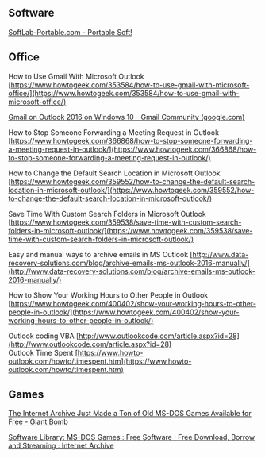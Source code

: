 ## Software 

[SoftLab-Portable.com - Portable Soft!](http://softlab-portable.com/)


## Office

How to Use Gmail With Microsoft Outlook [https://www.howtogeek.com/353584/how-to-use-gmail-with-microsoft-office/](https://www.howtogeek.com/353584/how-to-use-gmail-with-microsoft-office/)  
  
[Gmail on Outlook 2016 on Windows 10 - Gmail Community (google.com)](https://support.google.com/mail/forum/AAAAK7un8RUPVuMRjmXlOI/?hl=en)  
  
How to Stop Someone Forwarding a Meeting Request in Outlook [https://www.howtogeek.com/366868/how-to-stop-someone-forwarding-a-meeting-request-in-outlook/](https://www.howtogeek.com/366868/how-to-stop-someone-forwarding-a-meeting-request-in-outlook/)  
  
How to Change the Default Search Location in Microsoft Outlook [https://www.howtogeek.com/359552/how-to-change-the-default-search-location-in-microsoft-outlook/](https://www.howtogeek.com/359552/how-to-change-the-default-search-location-in-microsoft-outlook/)  
  
Save Time With Custom Search Folders in Microsoft Outlook [https://www.howtogeek.com/359538/save-time-with-custom-search-folders-in-microsoft-outlook/](https://www.howtogeek.com/359538/save-time-with-custom-search-folders-in-microsoft-outlook/)  
  
Easy and manual ways to archive emails in MS Outlook [http://www.data-recovery-solutions.com/blog/archive-emails-ms-outlook-2016-manually/](http://www.data-recovery-solutions.com/blog/archive-emails-ms-outlook-2016-manually/)  
  
How to Show Your Working Hours to Other People in Outlook [https://www.howtogeek.com/400402/show-your-working-hours-to-other-people-in-outlook/](https://www.howtogeek.com/400402/show-your-working-hours-to-other-people-in-outlook/)  
  
Outlook coding VBA [http://www.outlookcode.com/article.aspx?id=28](http://www.outlookcode.com/article.aspx?id=28)  
Outlook Time Spent [https://www.howto-outlook.com/howto/timespent.htm](https://www.howto-outlook.com/howto/timespent.htm)



## Games

[The Internet Archive Just Made a Ton of Old MS-DOS Games Available for Free - Giant Bomb](https://www.giantbomb.com/articles/the-internet-archive-just-made-a-ton-of-old-ms-dos/1100-5164/?irgwc=1&clickid=TJsW5XWYlxyNU3VyfNU4iUJJUkAyWa2VERT63M0&ttag=10078&vndid=10078&sharedid=arstechnica.com&ftag=ACQ-09-10aag0a)

[Software Library: MS-DOS Games : Free Software : Free Download, Borrow and Streaming : Internet Archive](https://archive.org/details/softwarelibrary_msdos_games)



